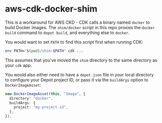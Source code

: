 # aws-cdk-docker-shim

This is a workaround for AWS CKD - CDK calls a binary named `docker` to build Docker images. The `shim/docker` script in this repo proxies the `docker build` command to `depot build`, and everything else to `docker`.

You would want to set `PATH` to find this script first when running CDK:

```bash
env PATH="$(pwd)/shim:$PATH" cdk ...
```

This assumes that you've moved the `shim` directory to the same directory as your `cdk` app.

You would also either need to have a `depot.json` file in your local directory to configure your Depot project ID, or pass it via the `buildArgs` option to `DockerImageAsset`:

```typescript
new DockerImageAsset(this, "Image", {
  directory: "docker",
  buildArgs: {
    project: "my-project-id",
  },
});
```
